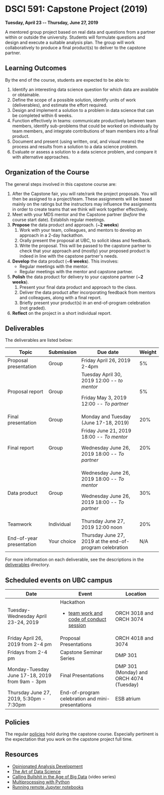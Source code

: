 # DSCI 591: Capstone Project (2019)

__Tuesday, April 23 -- Thursday, June 27, 2019__

A mentored group project based on real data and questions from a partner within or outside the university. Students will formulate questions and design and execute a suitable analysis plan. The group will work collaboratively to produce a final product(s) to deliver to the capstone partner.


## Learning Outcomes

By the end of the course, students are expected to be able to:

1. Identify an interesting data science question for which data are available or obtainable.
2. Define the scope of a possible solution, identify units of work (deliverables), and estimate the effort required.
3. Design and implement a solution to a problem in data science that can be completed within 6 weeks.
4. Function effectively in teams: communicate productively between team members, identify sub-problems that could be worked on individually by team members, and integrate contributions of team members into a final product.
5. Document and present (using written, oral, and visual means) the process and results from a solution to a data science problem.
6. Evaluate or assess a solution to a data science problem, and compare it with alternative approaches. 		


## Organization of the Course

The general steps involved in this capstone course are:

1. After the Capstone fair, you will rate/rank the project proposals. You will then be assigned to a project/team. These assignments will be based mainly on the ratings but the instructors may influence the assignments in order to create teams that we think will work together effectively.
1. Meet with your MDS mentor and the Capstone partner (_before_ the course start date). Establish regular meetings.
2. __Propose__ the data product and approach. (~__2 weeks__)
    1. Work with your team, colleagues, and mentors to develop an approach in a 2-day hackathon.
    2. Orally present the proposal at UBC, to solicit ideas and feedback.
    3. Write the proposal. This will be passed to the capstone partner to check that your approach and (mostly) your proposed product is indeed in line with the capstone partner's needs.
3. __Develop__ the data product (~__6 weeks__). This involves:
    - Regular meetings with the mentor.
    - Regular meetings with the mentor and capstone partner.
4. __Polish__ the data product for delivery to your capstone partner (~__2 weeks__).
    1. Present your final data product and approach to the class.
    2. Deliver the data product after incorporating feedback from mentors and colleagues, along with a final report.
    3. Briefly present your product(s) in an end-of-program celebration (not graded).
5. __Reflect__ on the project in a short individual report.


## Deliverables

The deliverables are listed below:

| Topic | Submission | Due date | Weight   |
|------|----|----|------|
| Proposal presentation |  Group | Friday April 26, 2019 2-4pm | 5%
| Proposal report |  Group |  Tuesday April 30, 2019 12:00 -- _to mentor_ <p> Friday May 3, 2019 12:00 -- _To partner_ | 5%
| Final presentation |  Group |  Monday and Tuesday (June 17-18, 2019) | 20%
| Final report | Group | Friday June 21, 2019 18:00 -- _To mentor_ <p> Wednesday June 26, 2019 18:00 -- _To partner_  | 20%
| Data product |  Group | Wednesday June 26, 2019 18:00 -- _To mentor_ <p> Wednesday June 26, 2019 18:00 -- _To partner_ | 30%
| Teamwork | Individual | Thursday June 27, 2019 12:00 noon | 20%
| End-of-year presentation | Your choice |Thursday June 27, 2019 at the end-of-program celebration  | N/A

[proposal]: ./deliverables/proposal/proposal.md
[final]: ./deliverables/final/final.md
[notebook]: ./deliverables/notebook/notebook.md
[reflection]: ./deliverables/reflection/reflection.md

For more information on each deliverable, see the descriptions in the [deliverables](./deliverables) directory.



## Scheduled events on UBC campus

| Date        | Event | Location | 
|-------------|-----------|------|
| Tuesday-Wednesday April 23-24, 2019 | Hackathon<ul><li>[team work and code of conduct session](coc_n_teamwork.md) | ORCH 3018 and ORCH 3074 |
| Friday April 26, 2019 from 2-4 pm | Proposal Presentations | ORCH 4018 and 3074 |
| Fridays from 2-4 pm | Capstone Seminar Series |  DMP 301 |
| Monday-Tuesday June 17-18, 2019 from 9am - 3pm | Final Presentations | DMP 301 (Monday) and ORCH 4074 (Tuesday)  |
|Thursday June 27, 2019, 5:30pm - 7:30pm | End-of-program celebration and mini-presentations | ESB atrium |

## Policies

The regular [policies](https://ubc-mds.github.io/policies/) hold during the capstone course. Especially pertinent is the expectation that you work on the capstone project full time.

## Resources

- [Opinionated Analysis Development](https://peerj.com/preprints/3210.pdf)
- [The Art of Data Science](https://leanpub.com/artofdatascience)
- [Calling Bullshit in the Age of Big Data](https://www.youtube.com/playlist?list=PLPnZfvKID1Sje5jWxt-4CSZD7bUI4gSPS) (video series)
- [Multiprocessing with Python](multiprocessing_with_python.md)
- [Running remote Jupyter notebooks](running_remote_jp_notebooks.md)
